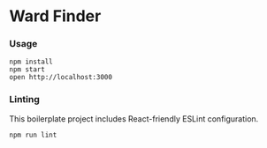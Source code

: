 # Ward Finder

### Usage

```
npm install
npm start
open http://localhost:3000
```

### Linting

This boilerplate project includes React-friendly ESLint configuration.

```
npm run lint
```
